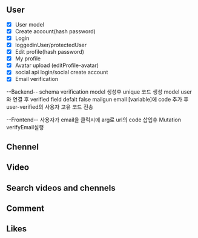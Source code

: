 ## User

- [x] User model
- [x] Create account(hash password)
- [x] Login
- [x] loggedinUser/protectedUser
- [x] Edit profile(hash password)
- [x] My profile
- [x] Avatar upload (editProfile-avatar)
- [x] social api login/social create account
- [x] Email verification

--Backend--
schema verification model 생성후 unique 코드 생성
model user 와 연결 후 verified field defalt false
mailgun email [variable]에 code 추가 후 user-verified의 사용자 고유 코드 전송

--Frontend--
사용자가 email을 클릭시에 arg로 url의 code 삽입후 Mutation verifyEmail실행

## Chennel

## Video

## Search videos and chennels

## Comment

## Likes
